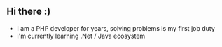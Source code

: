 ## Hi there :)

- I am a PHP developer for years, solving problems is my first job duty
- I'm currently learning .Net / Java ecosystem
